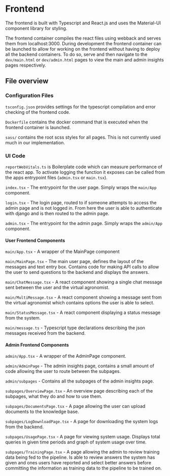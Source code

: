 # Frontend

The frontend is built with Typescript and React.js and uses the Material-UI component library for styling.

The frontend container compiles the react files using webback and serves them from localhost:3000. During development the frontend container can be launched to allow for working on the frontend without having to deploy all the backend containers. To do so, serve and then navigate to the `dev/main.html` or `dev/admin.html` pages to view the main and admin insights pages respectively.

## File overview

### Configuration Files

`tsconfig.json` provides settings for the typescript compilation and error checking of the frontend code.

`Dockerfile` contains the docker command that is executed when the frontend container is launched.

`sass/` contains the root scss styles for all pages. This is not currently used much in our implementation.

### UI Code

`reportWebVitals.ts` is Boilerplate code which can measure performance of the react app. To activate logging the function it exposes can be called from the apps entrypoint files (`admin.tsx` or `main.tsx`).

`index.tsx` - The entrypoint for the user page. Simply wraps the `main/App` component.

`login.tsx` - The login page, routed to if someone attempts to access the admin page and is not logged in. From here the user is able to authenticate with django and is then routed to the admin page.

`admin.tsx` - The entrypoint for the admin page. Simply wraps the `admin/App` component.

#### User Frontend Components
`main/App.tsx` - A wrapper of the MainPage component

`main/MainPage.tsx` - The main user page, defines the layout of the messages and text entry box. Contains code for making API calls to allow the user to send questions to the backend and displays the answers.

`main/ChatMessage.tsx` - A react component showing a single chat message sent between the user and the virtual agronomist.

`main/MultiMessage.tsx` - A react component showing a message sent from the virtual agronomist which contains options the user is able to select.

`main/StatusMessage.tsx` - A react component displaying a status message from the system.

`main/message.ts` - Typescript type declarations describing the json messages received from the backend.

#### Admin Frontend Components
`admin/App.tsx` - A wrapper of the AdminPage component.

`admin/AdminPage` - The admin insights page, contains a small amount of code allowing the user to route between the subpages.

`admin/subpages` - Contains all the subpages of the admin insights page.

`subpages/OverviewPage.tsx` - An overview page describing each of the subpages, what they do and how to use them.

`subpages/DocumentsPage.tsx` - A page allowing the user can upload documents to the knowledge base.

`subpages/LogDownloadPage.tsx` - A page for downloading the system logs from the backend.

`subpages/UsagePage.tsx` - A page for viewing system usage. Displays total queries in given time periods and graph of system usage over time.

`subpages/TrainingPage.tsx` - A page allowing the admin to review training data being fed to the pipeline. Is able to review answers the system has given and ones users have reported and select better answers before committing the information as training data to the pipeline to be trained on.